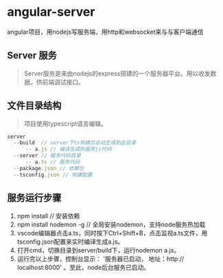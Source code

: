# angular-server
angular项目，用nodejs写服务端，用http和websocket来与与客户端通信
## Server 服务
> Server服务是来由nodejs的express搭建的一个服务器平台。用以收发数据，供前端调试接口。

## 文件目录结构
> 项目使用typescript语言编辑。
```typescript
server
  --build  // server下ts构建后自动生成到此目录
      -- a.js // 编译生成的服务js代码
  --server // 服务代码目录
  	  -- a.ts // 服务代码
  --package.json // 依赖包
  --tsconfig.json // 构建配置
```
## 服务运行步骤

1.  npm  install 				//  安装依赖
2. npm install nodemon -g     //   全局安装nodemon，支持node服务热加载
3. vscode编辑器点击a.ts，同时按下Ctrl+Shift+B，点击监视a.ts文件，用tsconfig.json配置来实时编译生成a.js。
4. 打开cmd，切换目录到server/build下，运行nodemon a.js。 
5. 运行完以上步骤，控制台显示： '服务器已启动， 地址：http:// localhost:8000' 。至此，node后台服务已启动。
